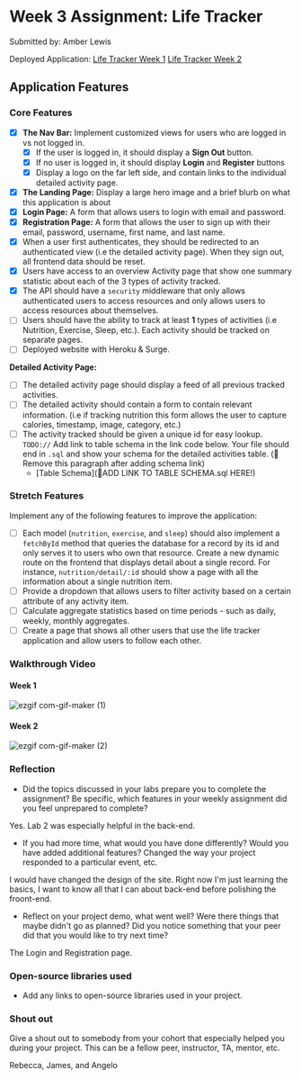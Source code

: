 # Week 3 Assignment: Life Tracker

Submitted by: Amber Lewis

Deployed Application: <a href="https://recordit.co/zdMyD5e8cU">Life Tracker Week 1</a>
<a href="https://recordit.co/ntj2R7FR1N">Life Tracker Week 2</a>


## Application Features

### Core Features

- [x] **The Nav Bar:** Implement customized views for users who are logged in vs not logged in.
  - [x] If the user is logged in, it should display a **Sign Out** button. 
  - [x] If no user is logged in, it should display **Login** and **Register** buttons
  - [x] Display a logo on the far left side, and contain links to the individual detailed activity page. 
- [x] **The Landing Page:** Display a large hero image and a brief blurb on what this application is about
- [x] **Login Page:** A form that allows users to login with email and password.
- [x] **Registration Page:** A form that allows the user to sign up with their email, password, username, first name, and last name.
- [x] When a user first authenticates, they should be redirected to an authenticated view (i.e the detailed activity page). When they sign out, all frontend data should be reset.
- [x] Users have access to an overview Activity page that show one summary statistic about each of the 3 types of activity tracked.
- [x] The API should have a `security` middleware that only allows authenticated users to access resources and only allows users to access resources about themselves. 
- [ ] Users should have the ability to track at least **1** types of activities (i.e Nutrition, Exercise, Sleep, etc.). Each activity should be tracked on separate pages.
- [ ] Deployed website with Heroku & Surge. 

**Detailed Activity Page:**
- [ ] The detailed activity page should display a feed of all previous tracked activities.
- [ ] The detailed activity should contain a form to contain relevant information. (i.e if tracking nutrition this form allows the user to capture calories, timestamp, image, category, etc.) 
- [ ] The activity tracked should be given a unique id for easy lookup.
  `TODO://` Add link to table schema in the link code below. Your file should end in `.sql` and show your schema for the detailed activities table. (🚫 Remove this paragraph after adding schema link)
  * [Table Schema](📝ADD LINK TO TABLE SCHEMA.sql HERE!) 

### Stretch Features

Implement any of the following features to improve the application:
- [ ] Each model (`nutrition`, `exercise`, and `sleep`) should also implement a `fetchById` method that queries the database for a record by its id and only serves it to users who own that resource. Create a new dynamic route on the frontend that displays detail about a single record. For instance, `nutrition/detail/:id` should show a page with all the information about a single nutrition item.
- [ ] Provide a dropdown that allows users to filter activity based on a certain attribute of any activity item.
- [ ] Calculate aggregate statistics based on time periods - such as daily, weekly, monthly aggregates.
- [ ] Create a page that shows all other users that use the life tracker application and allow users to follow each other.

### Walkthrough Video
####  Week 1
![ezgif com-gif-maker (1)](https://user-images.githubusercontent.com/93353341/177064532-02ae4e55-8513-4992-a8b6-aa088e506527.gif)

#### Week 2

![ezgif com-gif-maker (2)](https://user-images.githubusercontent.com/93353341/178192908-abd7f7da-96b8-4db7-9476-de0f41302e72.gif)


### Reflection

* Did the topics discussed in your labs prepare you to complete the assignment? Be specific, which features in your weekly assignment did you feel unprepared to complete?

Yes. Lab 2 was especially helpful in the back-end.

* If you had more time, what would you have done differently? Would you have added additional features? Changed the way your project responded to a particular event, etc.

I would have changed the design of the site. Right now I'm just learning the basics, I want to know all that I can about back-end before polishing the froont-end.

* Reflect on your project demo, what went well? Were there things that maybe didn't go as planned? Did you notice something that your peer did that you would like to try next time?

The Login and Registration page. 

### Open-source libraries used

- Add any links to open-source libraries used in your project.

### Shout out

Give a shout out to somebody from your cohort that especially helped you during your project. This can be a fellow peer, instructor, TA, mentor, etc.

Rebecca, James, and Angelo
